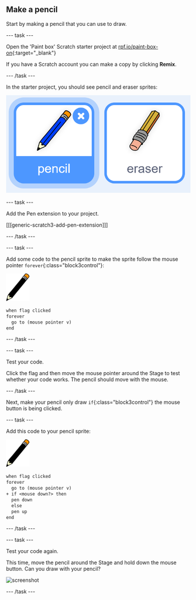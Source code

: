 ## Make a pencil

Start by making a pencil that you can use to draw.

--- task ---

Open the 'Paint box' Scratch starter project at [rpf.io/paint-box-on](https://rpf.io/paint-box-on){:target="_blank"}

If you have a Scratch account you can make a copy by clicking **Remix**.

--- /task ---

In the starter project, you should see pencil and eraser sprites:

![screenshot](images/paint-starter.png)

--- task ---

Add the Pen extension to your project.

[[[generic-scratch3-add-pen-extension]]]

--- /task ---

--- task ---

Add some code to the pencil sprite to make the sprite follow the mouse pointer `forever`{:class="block3control"}:

![pencil](images/pencil.png)

```blocks3
when flag clicked
forever
  go to (mouse pointer v)
end
```

--- /task ---

--- task ---

Test your code.

Click the flag and then move the mouse pointer around the Stage to test whether your code works. The pencil should move with the mouse.

--- /task ---

Next, make your pencil only draw `if`{:class="block3control"} the mouse button is being clicked.

--- task ---

Add this code to your pencil sprite:

![pencil](images/pencil.png)

```blocks3
when flag clicked
forever
  go to (mouse pointer v)
+ if <mouse down?> then
  pen down
  else
  pen up
end
```

--- /task ---

--- task ---

Test your code again. 

This time, move the pencil around the Stage and hold down the mouse button. Can you draw with your pencil?

![screenshot](images/paint-draw.png)

--- /task ---